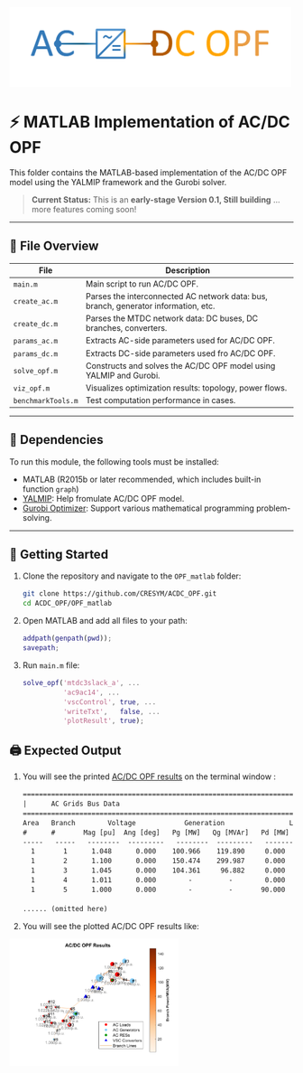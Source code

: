 <p align="left">
  <img src="assets\OPF_matlab.png" alt="Logo" width="500">
</p>   

# ⚡ MATLAB Implementation of AC/DC OPF

This folder contains the MATLAB-based implementation of the AC/DC OPF model using the YALMIP framework and the Gurobi solver.

> **Current Status:** This is an **early-stage Version 0.1, Still building** ... more features coming soon!

---

## 📁 File Overview

| File | Description |
|------|-------------|
| `main.m` | Main script to run AC/DC OPF. |
| `create_ac.m` | Parses the interconnected AC network data: bus, branch, generator information, etc. |
| `create_dc.m` | Parses the MTDC network data: DC buses, DC branches, converters. |
| `params_ac.m` | Extracts AC-side parameters used for AC/DC OPF. |
| `params_dc.m` | Extracts DC-side parameters used fro AC/DC OPF. |
| `solve_opf.m` | Constructs and solves the AC/DC OPF model using YALMIP and Gurobi. |
| `viz_opf.m` | Visualizes optimization results: topology, power flows. |
| `benchmarkTools.m` | Test computation performance in cases. |

---

## 🔧 Dependencies

To run this module, the following tools must be installed:

- MATLAB (R2015b or later recommended, which includes built-in function `graph`)
- [YALMIP](https://yalmip.github.io/): Help fromulate AC/DC OPF model.   
- [Gurobi Optimizer](https://www.gurobi.com/): Support various mathematical programming problem-solving.

---

## 🚀 Getting Started

1. Clone the repository and navigate to the `OPF_matlab` folder:

    ```bash
    git clone https://github.com/CRESYM/ACDC_OPF.git
    cd ACDC_OPF/OPF_matlab
    ```

2. Open MATLAB and add all files to your path:

    ```matlab
    addpath(genpath(pwd));   
    savepath;
    ```

3. Run `main.m` file:

    ```matlab
    solve_opf('mtdc3slack_a', ...   
              'ac9ac14', ...
              'vscControl', true, ...
              'writeTxt',   false, ...
              'plotResult', true);
    ```

## 🖨️  Expected Output

1. You will see the printed [AC/DC OPF results](assets/opf_result.txt) on the terminal window :

     ```txt
    =================================================================================
    |      AC Grids Bus Data                                                        |
    =================================================================================
     Area   Branch        Voltage            Generation                Load        
     #      #       Mag [pu]  Ang [deg]   Pg [MW]   Qg [MVAr]   Pd [MW]   Qd [MVAr]
    -----   -----   --------  ---------   --------  ---------   -------   ---------
       1       1      1.048      0.000    100.966    119.890     0.000       0.000
       1       2      1.100      0.000    150.474    299.987     0.000       0.000
       1       3      1.045      0.000    104.361     96.882     0.000       0.000
       1       4      1.011      0.000        -         -        0.000       0.000
       1       5      1.000      0.000        -         -       90.000      30.000
    
    ...... (omitted here)

2. You will see the plotted AC/DC OPF results like:

  <p align="left">
  <img src="assets\viz_MATLAB.png" alt="Logo" width="300">
  </p>  
    
